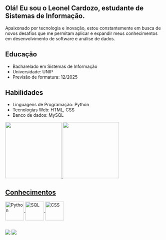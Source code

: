 ## Olá! Eu sou o Leonel Cardozo, estudante de Sistemas de Informação. 

Apaixonado por tecnologia e inovação, estou constantemente em busca de novos desafios que me permitam aplicar e expandir meus conhecimentos em desenvolvimento de software e análise de dados.


## Educação
- Bacharelado em Sistemas de Informação
- Universidade: UNIP
- Previsão de formatura: 12/2025

## Habilidades
- Linguagens de Programação: Python
- Tecnologias Web: HTML, CSS
- Banco de dados: MySQL
  


<div align="left">
  <a href="https://github.com/Leonel9889">
  <img height="180em" src="https://github-readme-stats.vercel.app/api?username=Leonel9889&show_icons=false&theme=tokyonight&include_all_commits=true&count_private=true"/>
  <img height="180em" src="https://github-readme-stats.vercel.app/api/top-langs/?username=Leonel9889&layout=compact&langs_count=7&theme=tokyonight"/>
</div>

## Conhecimentos
<div style="display: inline_block">
  <img align="center" alt="Python" height="60" src="https://cdn.jsdelivr.net/gh/devicons/devicon/icons/python/python-original-wordmark.svg">
  <img align="center" alt="SQL" height="60" src="https://cdn.jsdelivr.net/gh/devicons/devicon@latest/icons/mysql/mysql-original-wordmark.svg" />
  <img align="center" alt="CSS" height="60" src="https://cdn.jsdelivr.net/gh/devicons/devicon@latest/icons/css3/css3-original-wordmark.svg" />

</div>

##

<div> 
  <a href="https://www.linkedin.com/in/leonel-cardozo-3b4069207/" target="_blank"><img src="https://img.shields.io/badge/-LinkedIn-%230077B5?style=for-the-badge&logo=linkedin&logoColor=white" target="_blank"></a>
  <a href = "mailto:leonel.cardozo9889@gmail.com"><img src="https://img.shields.io/badge/-Gmail-%23333?style=for-the-badge&logo=gmail&logoColor=red" target="_blank"></a>
</div>
